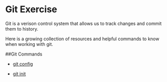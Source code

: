 # Git Exercise

Git is a verison control system that allows us to track changes and commit them to history.

Here is a growing collection of resources and helpful commands to know when working with git. 


##Git Commands
- [git config](./Commands/Config.md)

- [git init](./Commands/Init.md)
